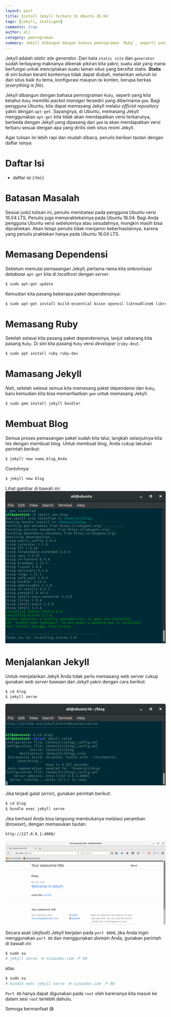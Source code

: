 ```yaml
---
layout: post
title: Install Jekyll Terbaru di Ubuntu 16.04
tags: [jekyll, staticgen]
comments: true
author: ali
category: pemrograman
summary: Jekyll dibangun dengan bahasa pemrograman `Ruby`, seperti yang kita ketahui `Ruby` memiliki _packet manager_ tersediri yang diberinama `gem`. Bagi pengguna Ubuntu, kita dapat memasang Jekyll melalui _official repository_ yakni dengan `apt-get`. Sayangnya, di Ubuntu, memasang Jekyll menggunakan `apt-get` kita tidak akan mendapatkan versi terbarunya, berbeda dengan Jekyll yang dipasang dari `gem` ia akan mendapatkan versi terbaru sesuai dengan apa yang dirilis oleh situs resmi Jekyll.<br/><br/>Tulisan ini hadir memberikan tentang cara bagaimana kita memasang Jekyll di Ubuntu dengan _packet manager_ `Ruby` yakni `gem`, bukan melalui _offcial repository_ Ubuntu melalui `apt-get`.<br/><br/>
---
```


Jekyll adalah _static site generator_. Dari kata `static site` dan `generator` sudah terbayang maknanya dibenak pikiran kita yakni; suatu alat yang mana berfungsi untuk menciptakan suatu laman situs yang bersifat statis. **Statis** di sini bukan berarti kontennya tidak dapat diubah, melainkan seluruh isi dari situs baik itu tema, konfigurasi maupun isi konten, berupa berkas (_everything is file_).

Jekyll dibangun dengan bahasa pemrograman `Ruby`, seperti yang kita ketahui `Ruby` memiliki _packet manager_ tersediri yang diberinama `gem`. Bagi pengguna Ubuntu, kita dapat memasang Jekyll melalui _official repository_ yakni dengan `apt-get`. Sayangnya, di Ubuntu, memasang Jekyll menggunakan `apt-get` kita tidak akan mendapatkan versi terbarunya, berbeda dengan Jekyll yang dipasang dari `gem` ia akan mendapatkan versi terbaru sesuai dengan apa yang dirilis oleh situs resmi Jekyll.

Agar tulisan ini lebih rapi dan mudah dibaca, penulis berikan tautan dengan daftar isinya:

# Daftar Isi

* daftar isi
{:toc}

# Batasan Masalah

Sesuai judul tulisan ini, penulis membatasi pada pengguna Ubuntu versi 16.04 LTS. Penulis juga mempraktekannya pada Ubuntu 16.04. Bagi Anda pengguna Ubuntu versi sebelumnya atau sesudahnya, mungkin masih bisa dipraktekan. Akan tetapi penulis tidak menjamin keberhasilannya, karena yang penulis praktekan hanya pada Ubuntu 16.04 LTS.

# Memasang Dependensi

Sebelum memulai pemasangan Jekyll, pertama-tama kita sinkronisasi _database_ `apt-get` kita di _localhost_ dengan _server_.

```bash
$ sudo apt-get update
```

Kemudian kita pasang beberapa paket dependensinya:

```bash
$ sudo apt-get install build-essential bison openssl libreadline6 libreadline6-dev curl git-core zlib1g zlib1g-dev libssl-dev libyaml-dev libxml2-dev autoconf libc6-dev ncurses-dev automake libtool
```

# Memasang Ruby

Setelah selasai kita pasang paket dependensinya, lanjut sekarang kita pasang `Ruby`. Di sini kita pasang `Ruby` versi _developer_ (`ruby-dev`).

```bash
$ sudo apt install ruby ruby-dev
```

# Mamasang Jekyll

_Nah_, setelah selesai semua kita memasang paket dependensi dan `Ruby`, baru kemudian kita bisa memanfaatkan `gem` untuk memasang Jekyll.

```bash
$ sudo gem install jekyll bundler
```

# Membuat Blog

Semua proses pemasangan paket sudah kita lalui, langkah selanjutnya kita tes dengan membuat blog. Untuk membuat blog, Anda cukup lakukan perintah berikut:

```bash
$ jekyll new nama_blog_Anda
```

Contohnya:

```bash
$ jekyll new blog
```

Lihat gambar di bawah ini:
![](/img/2016-12-12-jekyll-ubuntu.png)

# Menjalankan Jekyll

Untuk menjalankan Jekyll Anda tidak perlu memasang web server cukup gunakan _web server_ bawaan dari Jekyll yakni dengan cara berikut:

```bash
$ cd blog
$ jekyll serve
```

![](/img/2016-12-12-jekyll-ubuntu2.png)

Jika terjadi galat (_error_), gunakan perintah berikut:

```bash
$ cd blog
$ bundle exec jekyll serve
```

Jika berhasil Anda bisa langsung membukanya melalaui peramban (_browser_), dengan memasukan tautan:

```
http://127.0.0.1:4000/
```

![](/img/2016-12-12-jekyll-ubuntu3.png)

Secara asali (_default_) Jekyll berjalan pada `port 4000`, jika Anda ingin menggunakan `port 80` dan menggunakan _domain_ Anda, gunakan perintah di bawah ini:

```bash
$ sudo su
# jekyll serve -H sinaudev.com -P 80
```

atau

```bash
$ sudo su
# bundle exec jekyll serve -H sinaudev.com -P 80
```

`Port 80` hanya dapat digunakan pada `root` oleh karenanya kita masuk ke dalam sesi `root` terlebih dahulu.

Semoga bermanfaat 😅
